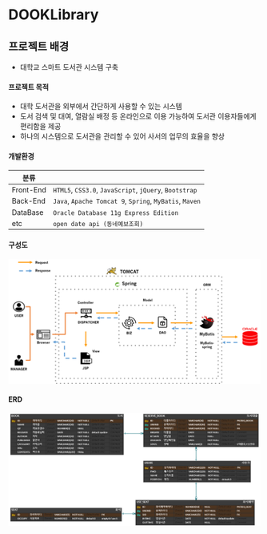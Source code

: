 # DOOKLibrary



## 프로젝트 배경

- 대학교 스마트 도서관 시스템 구축



#### 프로젝트 목적

- 대학 도서관을 외부에서 간단하게 사용할 수 있는 시스템
- 도서 검색 및 대여, 열람실 배정 등 온라인으로 이용 가능하여 도서관 이용자들에게 편리함을 제공
- 하나의 시스템으로 도서관을 관리할 수 있어 사서의 업무의 효율을 향상



#### 개발환경

| 분류      |                                                         |
| --------- | ------------------------------------------------------- |
| Front-End | `HTML5`, `CSS3.0`, `JavaScript`, `jQuery`, `Bootstrap`  |
| Back-End  | `Java`, `Apache Tomcat 9`, `Spring`, `MyBatis`, `Maven` |
| DataBase  | `Oracle Database 11g Express Edition`                   |
| etc       | `open date api (동네예보조회)`                          |



#### 구성도

![시스템구성도](md-images/%EC%8B%9C%EC%8A%A4%ED%85%9C%EA%B5%AC%EC%84%B1%EB%8F%84.png)



#### ERD

![ERD](md-images/ERD.png)